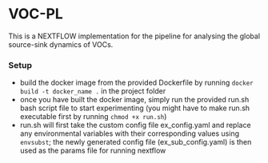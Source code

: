 # VOC-PL
This is a NEXTFLOW implementation for the pipeline for analysing the global source-sink dynamics of VOCs.

### Setup
- build the docker image from the provided Dockerfile by running ```docker build -t docker_name .``` in the project folder
- once you have built the docker image, simply run the provided run.sh bash script file to start experimenting (you might have to make run.sh executable first by running ```chmod +x run.sh```)
- run.sh will first take the custom config file ex_config.yaml and replace any environmental variables with their corresponding values using ```envsubst```; the newly generated config file (ex_sub_config.yaml) is then used as the params file for running nextflow